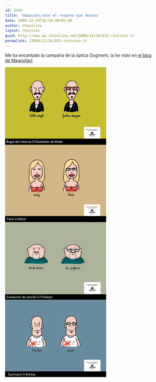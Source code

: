 ```yaml
---
id: 1444
title: 'G&aacute;nate el respeto que deseas'
date: 2008-12-24T16:58:48+02:00
author: Chavalina
layout: revision
guid: http://www.wp.chavalina.net/2008/12/24/832-revision-3/
permalink: /2008/12/24/832-revision-3/
---
```

Me ha encantado la campa&ntilde;a de la &oacute;ptica Oogmerk, la he visto en <a href="http://blog.magnoliart.com/2008/01/17/oogmerk-ganate-el-respeto-que-deseas/" target="_blank">el blog de Magnoliart</a> 

<p class="imgcentro">
  <img src="/imagenes/fotos/oogmerk.jpg" alt="Campa&ntilde;a gr&aacute;fica de la &oacute;ptica Oogmerk" />
</p>